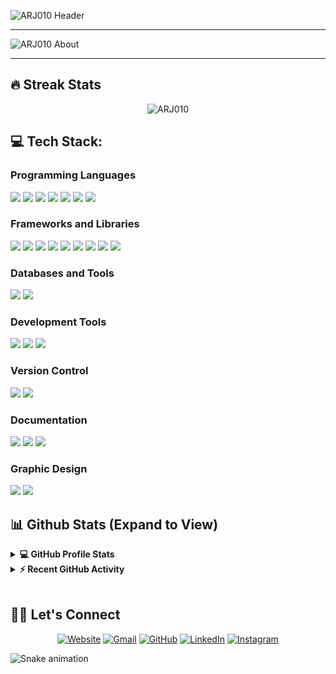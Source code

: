 ![ARJ010 Header](arj010.gif)

<hr/>

![ARJ010 About](about.gif)

<hr/>

## 🔥 Streak Stats

<p align="center"><img align="center" src="https://github-readme-streak-stats.herokuapp.com/?user=ARJ010&theme=algolia" alt="ARJ010" /></p>

## 💻 Tech Stack:

<h3>Programming Languages</h3>
<p>
  <img src="https://img.shields.io/badge/c-%2300599C.svg?style=for-the-badge&logo=c&logoColor=white">
  <img src="https://img.shields.io/badge/css3-%231572B6.svg?style=for-the-badge&logo=css3&logoColor=white">
  <img src="https://img.shields.io/badge/java-%23ED8B00.svg?style=for-the-badge&logo=openjdk&logoColor=white">
  <img src="https://img.shields.io/badge/html5-%23E34F26.svg?style=for-the-badge&logo=html5&logoColor=white">
  <img src="https://img.shields.io/badge/python-3670A0?style=for-the-badge&logo=python&logoColor=ffdd54">  
  <img src="https://img.shields.io/badge/javascript-%23323330.svg?style=for-the-badge&logo=javascript&logoColor=%23F7DF1E">
  <img src="https://img.shields.io/badge/SQL-4479A1.svg?style=for-the-badge&logo=sql&logoColor=white">
</p>

<h3>Frameworks and Libraries</h3>
<p>
  <img src="https://img.shields.io/badge/TensorFlow-FF6F00.svg?style=for-the-badge&logo=tensorflow&logoColor=white">
  <img src="https://img.shields.io/badge/django-%23092E20.svg?style=for-the-badge&logo=django&logoColor=white">
  <img src="https://img.shields.io/badge/PowerShell-%235391FE.svg?style=for-the-badge&logo=powershell&logoColor=white">
  <img src="https://img.shields.io/badge/pandas-%23150458.svg?style=for-the-badge&logo=pandas&logoColor=white">
  <img src="https://img.shields.io/badge/numpy-%23013243.svg?style=for-the-badge&logo=numpy&logoColor=white">
  <img src="https://img.shields.io/badge/scikit--learn-%23F7931E.svg?style=for-the-badge&logo=scikit-learn&logoColor=white">
  <img src="https://img.shields.io/badge/SciPy-%230C55A5.svg?style=for-the-badge&logo=scipy&logoColor=%white">
  <img src="https://img.shields.io/badge/PyTorch-%23EE4C2C.svg?style=for-the-badge&logo=PyTorch&logoColor=white">
  <img src="https://img.shields.io/badge/Matplotlib-%23ffffff.svg?style=for-the-badge&logo=Matplotlib&logoColor=black">
</p>

<h3>Databases and Tools</h3>
<p>
  <img src="https://img.shields.io/badge/MySQL-4479A1.svg?style=for-the-badge&logo=mysql&logoColor=white">
  <img src="https://img.shields.io/badge/SQLite-003B57.svg?style=for-the-badge&logo=sqlite&logoColor=white">
</p>

<h3>Development Tools</h3>
<p>
  <img src="https://img.shields.io/badge/Google%20Colab-F9AB00.svg?style=for-the-badge&logo=google-colab&logoColor=white">
  <img src="https://img.shields.io/badge/VS Code-007ACC.svg?style=for-the-badge&logo=visual-studio-code&logoColor=white">
  <img src="https://img.shields.io/badge/Jupyter-F37626.svg?style=for-the-badge&logo=jupyter&logoColor=white">
</p>

<h3>Version Control</h3>
<p>
  <img src="https://img.shields.io/badge/Git-F05033.svg?style=for-the-badge&logo=git&logoColor=white">
  <img src="https://img.shields.io/badge/GitHub-181717.svg?style=for-the-badge&logo=github&logoColor=white">
</p>

<h3>Documentation</h3>

<p>
  <img src="https://img.shields.io/badge/latex-%23008080.svg?style=for-the-badge&logo=latex&logoColor=white">
  <img src="https://img.shields.io/badge/Overleaf-47A141.svg?style=for-the-badge&logo=overleaf&logoColor=white">
  <img src="https://upload.wikimedia.org/wikipedia/commons/d/da/Microsoft_Office_logo_%282013-2019%29.png">
</p>

<h3>Graphic Design</h3>
<p>
  <img src="https://img.shields.io/badge/Canva-%2300C4CC.svg?style=for-the-badge&logo=Canva&logoColor=white">
  <img src="https://img.shields.io/badge/Gimp-657D8B?style=for-the-badge&logo=gimp&logoColor=FFFFFF">
</p>


## 📊 Github Stats (Expand to View)

<details> 
  <summary><b>💻 GitHub Profile Stats</b></summary>
  <br/>
  <p align="center">
    <a href="https://github.com/ARJ010"><img align="center" src="https://github-readme-stats.vercel.app/api?username=ARJ010&show_icons=true&locale=en&theme=algolia" alt="ARJ010" height="192px"/></a>
	</p>
	<p  align="center">
	  <img src="https://github-readme-stats.vercel.app/api/top-langs?username=ARJ010&show_icons=true&locale=en&layout=compact&theme=algolia" alt="ARJ010" height="192px"/>
	</p>
  <br/>
  <b>Note:</b> Top languages is only a metric of the languages my public code consists of and doesn't reflect experience or skill level.
  </p>
</details>

<details>
  <summary><b>⚡ Recent GitHub Activity</b></summary>
  <br/>
	<a href="https://github.com/ARJ010"><img alt="Abhinav's Activity Graph" src="https://github-readme-activity-graph.vercel.app/graph?username=ARJ010&custom_title=Abhinav%20Raj's%20Contribution%20Graph&theme=react-dark" /></a>
  <br/>

</details>

<br/>


## 🙋‍♂️ Let's Connect

<p align="center">
  <a href="#"><img src="https://img.icons8.com/bubbles/50/000000/web.png" alt="Website"/></a>
	<a href="mailto:abhinavmuzhakom@gmail.com"><img src="https://img.icons8.com/bubbles/50/000000/gmail.png" alt="Gmail"/></a>
  	<a href="https://github.com/ARJ010"><img src="https://img.icons8.com/bubbles/50/000000/github.png" alt="GitHub"/></a>
  	<a href="https://linkedin.com/in/arj010"><img src="https://img.icons8.com/bubbles/50/000000/linkedin.png" alt="LinkedIn"/></a>
	<a href="https://instagram.com/_sky_lvr_"><img src="https://img.icons8.com/bubbles/50/000000/instagram.png" alt="Instagram"/></a>
	
</p>

 ![Snake animation](https://github.com/eagrundy/eagrundy/blob/output/github-contribution-grid-snake.svg)



<!--img align="right" alt="Coding" width="450" src="https://camo.githubusercontent.com/6607041227d81f650340ff070cc2843518acad359b57e5bb054a9fb7127aa041/68747470733a2f2f63646e2e6472696262626c652e636f6d2f75736572732f323634363432332f73637265656e73686f74732f353530373139362f636f6d70757465722e676966" data-canonical-src="https://cdn.dribbble.com/users/2646423/screenshots/5507196/computer.gif" style="max-width:100%;"/>

<h1 align="center">Hi, I'm Abhinav Raj <img src="https://media.giphy.com/media/hvRJCLFzcasrR4ia7z/giphy.gif" width="35"></h1>
<p align="center">
 <a href="https://github.com/DenverCoder1/readme-typing-svg"><img src="https://readme-typing-svg.herokuapp.com?lines=Data%20Science%20|%20AI%20|%20ML%20Enthusiast;Graphic%20Designer;Always%20learning%20new%20things&center=true&width=500&height=50&font=georgia"></a>
</p>
 <img align="right" alt="coding" width= "400" src="https://user-images.githubusercontent.com/10498744/210012254-234538ff-d198-48aa-8964-37e6fd45d227.gif" >


<h4 align="center">I am currently pursuing an Integrated M.Sc. in Computer Science with a specialization in Artificial Intelligence and Machine Learning at <a href="https://nasc.ac.in/">NASC</a>. I love coding, designing, and exploring new technologies.
	I am an enthusiastic learner and enjoy taking on new challenges to grow my skills. I'm passionate about problem-solving and creating innovative solutions. Open to collaboration and new opportunities!</h4>
<p align="center"> <img src="https://komarev.com/ghpvc/?username=ARJ010&label=Abhinav's%20Profile%20Views%20&color=dc143c&style=plastic" alt="ARJ010" /> </p>
<br>  -->
